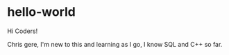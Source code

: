 # hello-world
Hi Coders!

Chris gere, I'm new to this and learning as I go, I know SQL and C++ so far. 
